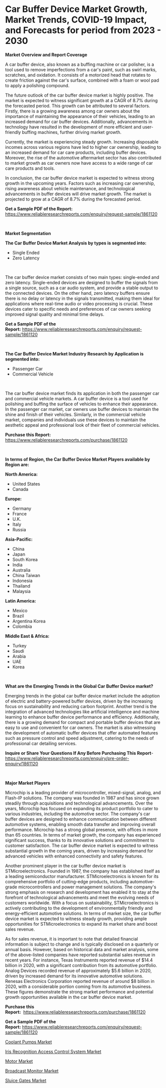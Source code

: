 <p><h1>Car Buffer Device Market Growth, Market Trends, COVID-19 Impact, and Forecasts for period from 2023 - 2030</h1></p><p><strong>Market Overview and Report Coverage</strong></p>
<p><p>A car buffer device, also known as a buffing machine or car polisher, is a tool used to remove imperfections from a car's paint, such as swirl marks, scratches, and oxidation. It consists of a motorized head that rotates to create friction against the car's surface, combined with a foam or wool pad to apply a polishing compound.</p><p>The future outlook of the car buffer device market is highly positive. The market is expected to witness significant growth at a CAGR of 8.7% during the forecasted period. This growth can be attributed to several factors. Firstly, there is a growing awareness among car owners about the importance of maintaining the appearance of their vehicles, leading to an increased demand for car buffer devices. Additionally, advancements in technology have resulted in the development of more efficient and user-friendly buffing machines, further driving market growth.</p><p>Currently, the market is experiencing steady growth. Increasing disposable incomes across various regions have led to higher car ownership, leading to an increased demand for car care products, including buffer devices. Moreover, the rise of the automotive aftermarket sector has also contributed to market growth as car owners now have access to a wide range of car care products and tools.</p><p>In conclusion, the car buffer device market is expected to witness strong growth in the upcoming years. Factors such as increasing car ownership, rising awareness about vehicle maintenance, and technological advancements in buffer devices will drive market growth. The market is projected to grow at a CAGR of 8.7% during the forecasted period.</p></p>
<p><strong>Get a Sample PDF of the Report:</strong> <a href="https://www.reliableresearchreports.com/enquiry/request-sample/1861120">https://www.reliableresearchreports.com/enquiry/request-sample/1861120</a></p>
<p>&nbsp;</p>
<p><strong>Market Segmentation</strong></p>
<p><strong>The Car Buffer Device Market Analysis by types is segmented into:</strong></p>
<p><ul><li>Single Ended</li><li>Zero Latency</li></ul></p>
<p>&nbsp;</p>
<p><p>The car buffer device market consists of two main types: single-ended and zero latency. Single-ended devices are designed to buffer the signals from a single source, such as a car audio system, and provide a stable output to the connected devices. On the other hand, zero latency buffers ensure there is no delay or latency in the signals transmitted, making them ideal for applications where real-time audio or video processing is crucial. These devices cater to specific needs and preferences of car owners seeking improved signal quality and minimal time delays.</p></p>
<p><strong>Get a Sample PDF of the Report:</strong>&nbsp;<a href="https://www.reliableresearchreports.com/enquiry/request-sample/1861120">https://www.reliableresearchreports.com/enquiry/request-sample/1861120</a></p>
<p>&nbsp;</p>
<p><strong>The Car Buffer Device Market Industry Research by Application is segmented into:</strong></p>
<p><ul><li>Passenger Car</li><li>Commercial Vehicle</li></ul></p>
<p>&nbsp;</p>
<p><p>The car buffer device market finds its application in both the passenger car and commercial vehicle markets. A car buffer device is a tool used for polishing and buffing the surface of vehicles to enhance their appearance. In the passenger car market, car owners use buffer devices to maintain the shine and finish of their vehicles. Similarly, in the commercial vehicle market, companies and individuals use these devices to maintain the aesthetic appeal and professional look of their fleet of commercial vehicles.</p></p>
<p><strong>Purchase this Report:</strong>&nbsp; <a href="https://www.reliableresearchreports.com/purchase/1861120">https://www.reliableresearchreports.com/purchase/1861120</a></p>
<p>&nbsp;</p>
<p><strong>In terms of Region, the Car Buffer Device Market Players available by Region are:</strong></p>
<p>
    <p> <strong> North America: </strong>
        <ul>
            <li>United States</li>
            <li>Canada</li>
        </ul>
        </p> 
    <p> <strong> Europe: </strong>
        <ul>
            <li>Germany</li>
            <li>France</li>
            <li>U.K.</li>
            <li>Italy</li>
            <li>Russia</li>
        </ul>
        </p> 
    <p> <strong> Asia-Pacific: </strong>
        <ul>
            <li>China</li>
            <li>Japan</li>
            <li>South Korea</li>
            <li>India</li>
            <li>Australia</li>
            <li>China Taiwan</li>
            <li>Indonesia</li>
            <li>Thailand</li>
            <li>Malaysia</li>
        </ul>
        </p> 
    <p> <strong> Latin America: </strong>
        <ul>
            <li>Mexico</li>
            <li>Brazil</li>
            <li>Argentina Korea</li>
            <li>Colombia</li>
        </ul>
        </p> 
    <p> <strong> Middle East & Africa: </strong>
        <ul>
            <li>Turkey</li>
            <li>Saudi</li>
            <li>Arabia</li>
            <li>UAE</li>
            <li>Korea</li>
        </ul>
    </p>
    </p>
<p>&nbsp;</p>
<p><strong>What are the Emerging Trends in the Global Car Buffer Device market?</strong></p>
<p><p>Emerging trends in the global car buffer device market include the adoption of electric and battery-powered buffer devices, driven by the increasing focus on sustainability and reducing carbon footprint. Another trend is the integration of advanced technologies like artificial intelligence and machine learning to enhance buffer device performance and efficiency. Additionally, there is a growing demand for compact and portable buffer devices that are easy to use and convenient for car owners. The market is also witnessing the development of automatic buffer devices that offer automated features such as pressure control and speed adjustment, catering to the needs of professional car detailing services.</p></p>
<p><strong>Inquire or Share Your Questions If Any Before Purchasing This Report</strong>- <a href="https://www.reliableresearchreports.com/enquiry/pre-order-enquiry/1861120">https://www.reliableresearchreports.com/enquiry/pre-order-enquiry/1861120</a></p>
<p>&nbsp;</p>
<p><strong>Major Market Players</strong></p>
<p><p>Microchip is a leading provider of microcontroller, mixed-signal, analog, and Flash-IP solutions. The company was founded in 1987 and has since grown steadily through acquisitions and technological advancements. Over the years, Microchip has focused on expanding its product portfolio to cater to various industries, including the automotive sector. The company's car buffer devices are designed to enhance communication between different automotive systems, enabling smooth data transfer and improving overall performance. Microchip has a strong global presence, with offices in more than 65 countries. In terms of market growth, the company has experienced significant success, thanks to its innovative solutions and commitment to customer satisfaction. The car buffer device market is expected to witness substantial growth in the coming years, driven by increasing demand for advanced vehicles with enhanced connectivity and safety features.</p><p>Another prominent player in the car buffer device market is STMicroelectronics. Founded in 1987, the company has established itself as a leading semiconductor manufacturer. STMicroelectronics is known for its comprehensive portfolio of cutting-edge products, including automotive-grade microcontrollers and power management solutions. The company's strong emphasis on research and development has enabled it to stay at the forefront of technological advancements and meet the evolving needs of customers worldwide. With a focus on sustainability, STMicroelectronics is actively contributing to the development of environmentally friendly and energy-efficient automotive solutions. In terms of market size, the car buffer device market is expected to witness steady growth, providing ample opportunities for STMicroelectronics to expand its market share and boost sales revenue.</p><p>As for sales revenue, it is important to note that detailed financial information is subject to change and is typically disclosed on a quarterly or annual basis. However, based on historical data and market analysis, some of the above-listed companies have reported substantial sales revenue in recent years. For instance, Texas Instruments reported revenue of $14.4 billion in 2020, with a significant contribution from its automotive portfolio. Analog Devices recorded revenue of approximately $5.6 billion in 2020, driven by increased demand for its innovative automotive solutions. Renesas Electronics Corporation reported revenue of around $8 billion in 2020, with a considerable portion coming from its automotive business. These figures demonstrate the strong market performance and potential growth opportunities available in the car buffer device market.</p></p>
<p><strong>Purchase this Report:</strong>&nbsp;&nbsp;<a href="https://www.reliableresearchreports.com/purchase/1861120">https://www.reliableresearchreports.com/purchase/1861120</a></p>
<p></p>
<p><strong>Get a Sample PDF of the Report:</strong>&nbsp;<a href="https://www.reliableresearchreports.com/enquiry/request-sample/1861120">https://www.reliableresearchreports.com/enquiry/request-sample/1861120</a></p>
<p><p><a href="https://medium.com/@raygrimes1999/coolant-pumps-market-insight-market-trends-growth-forecasted-from-2023-to-2030-f94dc162d44f">Coolant Pumps Market</a></p><p><a href="https://www.linkedin.com/pulse/iris-recognition-access-control-system-market-size-2023-xuxee/">Iris Recognition Access Control System Market</a></p><p><a href="https://www.linkedin.com/pulse/motor-market-share-amp-new-trends-analysis-report-type-application-mqvme/">Motor Market</a></p><p><a href="https://medium.com/@mikebauch2013/broadcast-monitor-market-size-reveals-the-best-marketing-channels-in-global-industry-dfd84bfe5a9c">Broadcast Monitor Market</a></p><p><a href="https://www.linkedin.com/pulse/sluice-gates-market-size-2023-2030-global-industrial-rdlie/">Sluice Gates Market</a></p></p>
